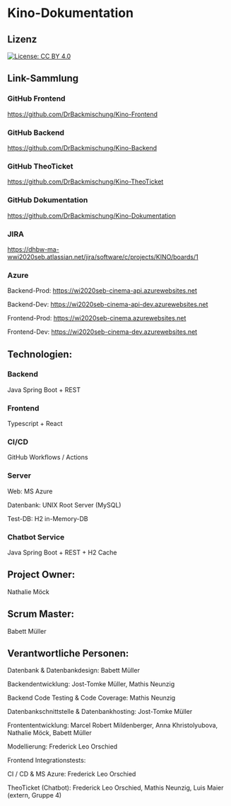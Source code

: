 # Kino-Dokumentation
## Lizenz
[![License: CC BY 4.0](https://img.shields.io/badge/License-CC%20BY%204.0-lightgrey.svg)](https://creativecommons.org/licenses/by/4.0/)
## Link-Sammlung
### GitHub Frontend
https://github.com/DrBackmischung/Kino-Frontend
### GitHub Backend
https://github.com/DrBackmischung/Kino-Backend
### GitHub TheoTicket
https://github.com/DrBackmischung/Kino-TheoTicket
### GitHub Dokumentation
https://github.com/DrBackmischung/Kino-Dokumentation
### JIRA
https://dhbw-ma-wwi2020seb.atlassian.net/jira/software/c/projects/KINO/boards/1
### Azure
Backend-Prod: https://wi2020seb-cinema-api.azurewebsites.net

Backend-Dev: https://wi2020seb-cinema-api-dev.azurewebsites.net

Frontend-Prod: https://wi2020seb-cinema.azurewebsites.net

Frontend-Dev: https://wi2020seb-cinema-dev.azurewebsites.net

## Technologien:

### Backend
Java Spring Boot + REST

### Frontend
Typescript + React

### CI/CD
GitHub Workflows / Actions

### Server
Web: MS Azure

Datenbank: UNIX Root Server (MySQL)

Test-DB: H2 in-Memory-DB

### Chatbot Service
Java Spring Boot + REST + H2 Cache

## Project Owner:
Nathalie Möck

## Scrum Master:
Babett Müller

## Verantwortliche Personen:

Datenbank & Datenbankdesign: Babett Müller

Backendentwicklung: Jost-Tomke Müller, Mathis Neunzig

Backend Code Testing & Code Coverage: Mathis Neunzig

Datenbankschnittstelle & Datenbankhosting: Jost-Tomke Müller

Frontententwicklung: Marcel Robert Mildenberger, Anna Khristolyubova, Nathalie Möck, Babett Müller

Modellierung: Frederick Leo Orschied

Frontend Integrationstests:

CI / CD & MS Azure: Frederick Leo Orschied

TheoTicket (Chatbot): Frederick Leo Orschied, Mathis Neunzig, Luis Maier (extern, Gruppe 4)
